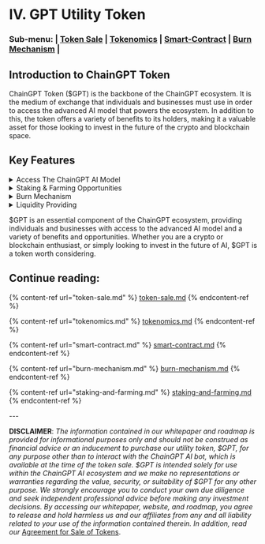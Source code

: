 # IV. GPT Utility Token

### **Sub-menu: |** [**Token Sale**](token-sale.md) **|** [**Tokenomics**](tokenomics.md) **|** [**Smart-Contract**](smart-contract.md) **|** [**Burn Mechanism**](./#burn-mechanism) **|**

## Introduction to ChainGPT Token

ChainGPT Token ($GPT) is the backbone of the ChainGPT ecosystem. It is the medium of exchange that individuals and businesses must use in order to access the advanced AI model that powers the ecosystem. In addition to this, the token offers a variety of benefits to its holders, making it a valuable asset for those looking to invest in the future of the crypto and blockchain space.

## Key Features

<details>

<summary>Access The ChainGPT AI Model</summary>

The main purpose of $GPT is to provide access to the ChainGPT AI Model and all the utilities and tools powered by this model. This advanced AI model was designed specifically for the crypto and blockchain space, and is capable of assisting with code contracts, explaining concepts, answering questions, analyzing markets, and more.

</details>

<details>

<summary>Staking &#x26; Farming Opportunities</summary>

The ChainGPT ecosystem offers various staking and farming opportunities to $GPT holders. Staking is a process that allows holders to lock up their tokens in exchange for access to the AI model, while farming involves earning rewards in $GPT for providing liquidity to certain pools.

</details>

<details>

<summary>Burn Mechanism</summary>

Half of all the fees and profits collected by the ChainGPT tools & utilities within the ecosystem are burned, increasing the value of $GPT for holders, and the other half is used for the growth and sustainability of the ChainGPT organization. This ensures that users continue to benefit from the use of the ChainGPT platform, as the value of their tokens is constantly increasing.

</details>

<details>

<summary>Liquidity Providing</summary>

Thanks to the promising solutions that the various ChainGPT AI utilities have to offer, users of those tools will be required to purchase $GPT tokens in order to gain access to those tools. As a holder of $GPT tokens, you get access to provide liquidity on Decentralized Exchanges, and earn % of each swap on those exchanges.&#x20;

</details>

$GPT is an essential component of the ChainGPT ecosystem, providing individuals and businesses with access to the advanced AI model and a variety of benefits and opportunities. Whether you are a crypto or blockchain enthusiast, or simply looking to invest in the future of AI, $GPT is a token worth considering.

## **Continue reading:**&#x20;

{% content-ref url="token-sale.md" %}
[token-sale.md](token-sale.md)
{% endcontent-ref %}

{% content-ref url="tokenomics.md" %}
[tokenomics.md](tokenomics.md)
{% endcontent-ref %}

{% content-ref url="smart-contract.md" %}
[smart-contract.md](smart-contract.md)
{% endcontent-ref %}

{% content-ref url="burn-mechanism.md" %}
[burn-mechanism.md](burn-mechanism.md)
{% endcontent-ref %}

{% content-ref url="staking-and-farming.md" %}
[staking-and-farming.md](staking-and-farming.md)
{% endcontent-ref %}

\---

**DISCLAIMER**: _The information contained in our whitepaper and roadmap is provided for informational purposes only and should not be construed as financial advice or an inducement to purchase our utility token, $GPT, for any purpose other than to interact with the ChainGPT AI bot, which is available at the time of the token sale. $GPT is intended solely for use within the ChainGPT AI ecosystem and we make no representations or warranties regarding the value, security, or suitability of $GPT for any other purpose. We strongly encourage you to conduct your own due diligence and seek independent professional advice before making any investment decisions. By accessing our whitepaper, website, and roadmap, you agree to release and hold harmless us and our affiliates from any and all liability related to your use of the information contained therein.  In addition, read our_ [Agreement for Sale of Tokens](https://www.chaingpt.org/licences).
